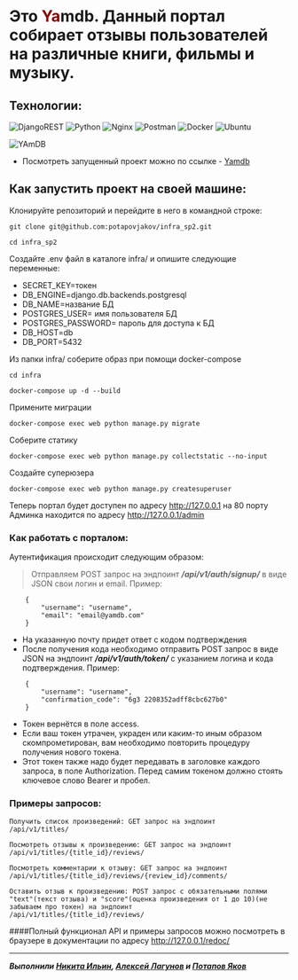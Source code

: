 # Это <span style="color:darkred">Ya</span>mdb. Данный портал собирает отзывы пользователей на различные книги, фильмы и музыку.

## Технологии:
![DjangoREST](https://img.shields.io/badge/DJANGO-REST-ff1709?style=for-the-badge&logo=django&logoColor=white&color=ff1709&labelColor=gray)
![Python](https://img.shields.io/badge/python-3670A0?style=for-the-badge&logo=python&logoColor=ffdd54)
![Nginx](https://img.shields.io/badge/nginx-%23009639.svg?style=for-the-badge&logo=nginx&logoColor=white)
![Postman](https://img.shields.io/badge/Postman-FF6C37?style=for-the-badge&logo=postman&logoColor=white)
![Docker](https://img.shields.io/badge/docker-%230db7ed.svg?style=for-the-badge&logo=docker&logoColor=white)
![Ubuntu](https://img.shields.io/badge/Ubuntu-E95420?style=for-the-badge&logo=ubuntu&logoColor=white)


![YAmDB](https://github.com/potapovjakov/yamdb_final/actions/workflows/yamdb_workflow.yml/badge.svg)
- Посмотреть запущенный проект можно по ссылке - [Yamdb](http://potapovjakov.ru/yamdb)

## Как запустить проект на своей машине:
Клонируйте репозиторий и перейдите в него в командной строке:

```
git clone git@github.com:potapovjakov/infra_sp2.git
```

```
cd infra_sp2
```

Создайте .env файл в каталоге infra/ и опишите следующие переменные:
- SECRET_KEY=токен
- DB_ENGINE=django.db.backends.postgresql
- DB_NAME=название БД
- POSTGRES_USER= имя пользователя БД
- POSTGRES_PASSWORD= пароль для доступа к БД
- DB_HOST=db
- DB_PORT=5432

Из папки infra/ соберите образ при помощи docker-compose
```
cd infra
```

```
docker-compose up -d --build
```
Примените миграции

```
docker-compose exec web python manage.py migrate
```

Соберите статику
```
docker-compose exec web python manage.py collectstatic --no-input
```

Создайте суперюзера
```
docker-compose exec web python manage.py createsuperuser
```
Теперь портал будет доступен по адресу http://127.0.0.1 на 80 порту
Админка находится по адресу http://127.0.0.1/admin


### Как работать с порталом:
Аутентификация происходит следующим образом:

> Отправляем POST запрос на эндпоинт ***/api/v1/auth/signup/*** в виде JSON свои логин и email.
Пример:
```
    {
        "username": "username",
        "email": "email@yamdb.com"
    }
```
- На указанную почту придет ответ с кодом подтверждения
- После получения кода необходимо отправить POST запрос в виде JSON на эндпоинт ***/api/v1/auth/token/*** с указанием логина и кода подтверждения. Пример:
```
    {
        "username": "username",
        "confirmation_code": "6g3 2208352adff8cbc627b0"
    }
```
- Токен вернётся в поле access.
- Если ваш токен утрачен, украден или каким-то иным образом скомпрометирован, вам необходимо повторить процедуру получения нового токена.
- Этот токен также надо будет передавать в заголовке каждого запроса, в поле Authorization. Перед самим токеном должно стоять ключевое слово Bearer и пробел.

### Примеры запросов:
```
Получить список произведений: GET запрос на эндпоинт 
/api/v1/titles/
```
```
Посмотреть отзывы к произведению: GET запрос на эндпоинт 
/api/v1/titles/{title_id}/reviews/
```
```
Посмотреть комментарии к отзыву: GET запрос на эндпоинт 
/api/v1/titles/{title_id}/reviews/{review_id}/comments/
```
```
Оставить отзыв к произведению: POST запрос с обязательными полями 
"text"(текст отзыва) и "score"(оценка произведения от 1 до 10)(не забываем про токен) на эндпоинт 
/api/v1/titles/{title_id}/reviews/
```
####Полный функционал API и примеры запросов можно посмотреть в браузере в документации по адресу http://127.0.0.1/redoc/

---
***Выполнили [Никита Ильин](https://github.com/ilinne), [Алексей Лагунов](https://github.com/sapp1507/) и [Потапов Яков](https://github.com/potapovjakov)***
